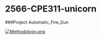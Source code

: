# 2566-CPE311-unicorn
###Project Automatic_Fire_Gun

[![Methodology.png](https://i.postimg.cc/3JGwfxfW/Methodology.png)](https://postimg.cc/ZCTZC4Sh)

